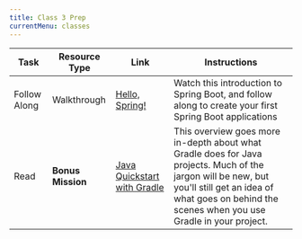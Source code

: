 ```yaml
---
title: Class 3 Prep
currentMenu: classes
---
```


Task | Resource Type | Link | Instructions
|----|---------------|------|-------------|
Follow Along | Walkthrough | [Hello, Spring!](https://www.youtube.com/watch?v=Kgnr9oMpcx8) | Watch this introduction to Spring Boot, and follow along to create your first Spring Boot applications
Read | **Bonus Mission** | [Java Quickstart with Gradle](https://docs.gradle.org/current/userguide/tutorial_java_projects.html) | This overview goes more in-depth about what Gradle does for Java projects. Much of the jargon will be new, but you'll still get an idea of what goes on behind the scenes when you use Gradle in your project.

